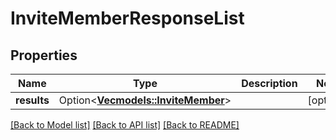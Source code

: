 # InviteMemberResponseList

## Properties

Name | Type | Description | Notes
------------ | ------------- | ------------- | -------------
**results** | Option<[**Vec<models::InviteMember>**](InviteMember.md)> |  | [optional]

[[Back to Model list]](../README.md#documentation-for-models) [[Back to API list]](../README.md#documentation-for-api-endpoints) [[Back to README]](../README.md)


